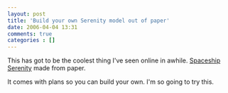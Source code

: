```yaml
---
layout: post
title: 'Build your own Serenity model out of paper'
date: 2006-04-04 13:31
comments: true
categories : []
---  
```


This has got to be the coolest thing I've seen online in awhile. <a href="http://www.chihuahuadepapel.com/ingles/serenity.htm">Spaceship Serenity</a> made from paper.

It comes with plans so you can build your own. I'm so going to try this.


